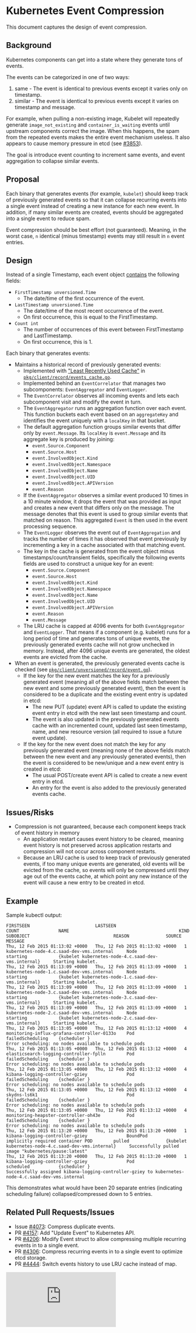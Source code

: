 # Kubernetes Event Compression

This document captures the design of event compression.

## Background

Kubernetes components can get into a state where they generate tons of events.

The events can be categorized in one of two ways:

1. same - The event is identical to previous events except it varies only on
timestamp.
2. similar - The event is identical to previous events except it varies on
timestamp and message.

For example, when pulling a non-existing image, Kubelet will repeatedly generate
`image_not_existing` and `container_is_waiting` events until upstream components
correct the image. When this happens, the spam from the repeated events makes
the entire event mechanism useless. It also appears to cause memory pressure in
etcd (see [#3853](http://issue.k8s.io/3853)).

The goal is introduce event counting to increment same events, and event
aggregation to collapse similar events.

## Proposal

Each binary that generates events (for example, `kubelet`) should keep track of
previously generated events so that it can collapse recurring events into a
single event instead of creating a new instance for each new event. In addition,
if many similar events are created, events should be aggregated into a single
event to reduce spam.

Event compression should be best effort (not guaranteed). Meaning, in the worst
case, `n` identical (minus timestamp) events may still result in `n` event
entries.

## Design

Instead of a single Timestamp, each event object
[contains](http://releases.k8s.io/HEAD/pkg/api/types.go#L1111) the following
fields:
 * `FirstTimestamp unversioned.Time`
   * The date/time of the first occurrence of the event.
 * `LastTimestamp unversioned.Time`
   * The date/time of the most recent occurrence of the event.
   * On first occurrence, this is equal to the FirstTimestamp.
 * `Count int`
   * The number of occurrences of this event between FirstTimestamp and
LastTimestamp.
   * On first occurrence, this is 1.

Each binary that generates events:
 * Maintains a historical record of previously generated events:
   * Implemented with
["Least Recently Used Cache"](https://github.com/golang/groupcache/blob/master/lru/lru.go)
in [`pkg/client/record/events_cache.go`](https://github.com/kubernetes/kubernetes/blob/master/staging/src/k8s.io/client-go/tools/record/events_cache.go).
   * Implemented behind an `EventCorrelator` that manages two subcomponents:
`EventAggregator` and `EventLogger`.
   * The `EventCorrelator` observes all incoming events and lets each
subcomponent visit and modify the event in turn.
   * The `EventAggregator` runs an aggregation function over each event. This
function buckets each event based on an `aggregateKey` and identifies the event
uniquely with a `localKey` in that bucket.
   * The default aggregation function groups similar events that differ only by
`event.Message`. Its `localKey` is `event.Message` and its aggregate key is
produced by joining:
     * `event.Source.Component`
     * `event.Source.Host`
     * `event.InvolvedObject.Kind`
     * `event.InvolvedObject.Namespace`
     * `event.InvolvedObject.Name`
     * `event.InvolvedObject.UID`
     * `event.InvolvedObject.APIVersion`
     * `event.Reason`
   * If the `EventAggregator` observes a similar event produced 10 times in a 10
minute window, it drops the event that was provided as input and creates a new
event that differs only on the message. The message denotes that this event is
used to group similar events that matched on reason. This aggregated `Event` is
then used in the event processing sequence.
   * The `EventLogger` observes the event out of `EventAggregation` and tracks
the number of times it has observed that event previously by incrementing a key
in a cache associated with that matching event.
   * The key in the cache is generated from the event object minus
timestamps/count/transient fields, specifically the following events fields are
used to construct a unique key for an event:
     * `event.Source.Component`
     * `event.Source.Host`
     * `event.InvolvedObject.Kind`
     * `event.InvolvedObject.Namespace`
     * `event.InvolvedObject.Name`
     * `event.InvolvedObject.UID`
     * `event.InvolvedObject.APIVersion`
     * `event.Reason`
     * `event.Message`
   * The LRU cache is capped at 4096 events for both `EventAggregator` and
`EventLogger`. That means if a component (e.g. kubelet) runs for a long period
of time and generates tons of unique events, the previously generated events
cache will not grow unchecked in memory. Instead, after 4096 unique events are
generated, the oldest events are evicted from the cache.
 * When an event is generated, the previously generated events cache is checked
(see [`pkg/client/unversioned/record/event.go`](https://github.com/kubernetes/kubernetes/blob/master/staging/src/k8s.io/client-go/tools/record/event.go)).
   * If the key for the new event matches the key for a previously generated
event (meaning all of the above fields match between the new event and some
previously generated event), then the event is considered to be a duplicate and
the existing event entry is updated in etcd:
     * The new PUT (update) event API is called to update the existing event
entry in etcd with the new last seen timestamp and count.
     * The event is also updated in the previously generated events cache with
an incremented count, updated last seen timestamp, name, and new resource
version (all required to issue a future event update).
   * If the key for the new event does not match the key for any previously
generated event (meaning none of the above fields match between the new event
and any previously generated events), then the event is considered to be
new/unique and a new event entry is created in etcd:
     * The usual POST/create event API is called to create a new event entry in
etcd.
     * An entry for the event is also added to the previously generated events
cache.

## Issues/Risks

 * Compression is not guaranteed, because each component keeps track of event
 history in memory
   * An application restart causes event history to be cleared, meaning event
history is not preserved across application restarts and compression will not
occur across component restarts.
   * Because an LRU cache is used to keep track of previously generated events,
if too many unique events are generated, old events will be evicted from the
cache, so events will only be compressed until they age out of the events cache,
at which point any new instance of the event will cause a new entry to be
created in etcd.

## Example

Sample kubectl output:

```console
FIRSTSEEN                         LASTSEEN                          COUNT               NAME                                          KIND                SUBOBJECT                                REASON              SOURCE                                                  MESSAGE
Thu, 12 Feb 2015 01:13:02 +0000   Thu, 12 Feb 2015 01:13:02 +0000   1                   kubernetes-node-4.c.saad-dev-vms.internal     Node                                                         starting            {kubelet kubernetes-node-4.c.saad-dev-vms.internal}     Starting kubelet.
Thu, 12 Feb 2015 01:13:09 +0000   Thu, 12 Feb 2015 01:13:09 +0000   1                   kubernetes-node-1.c.saad-dev-vms.internal     Node                                                         starting            {kubelet kubernetes-node-1.c.saad-dev-vms.internal}     Starting kubelet.
Thu, 12 Feb 2015 01:13:09 +0000   Thu, 12 Feb 2015 01:13:09 +0000   1                   kubernetes-node-3.c.saad-dev-vms.internal     Node                                                         starting            {kubelet kubernetes-node-3.c.saad-dev-vms.internal}     Starting kubelet.
Thu, 12 Feb 2015 01:13:09 +0000   Thu, 12 Feb 2015 01:13:09 +0000   1                   kubernetes-node-2.c.saad-dev-vms.internal     Node                                                         starting            {kubelet kubernetes-node-2.c.saad-dev-vms.internal}     Starting kubelet.
Thu, 12 Feb 2015 01:13:05 +0000   Thu, 12 Feb 2015 01:13:12 +0000   4                   monitoring-influx-grafana-controller-0133o    Pod                                                          failedScheduling    {scheduler }                                            Error scheduling: no nodes available to schedule pods
Thu, 12 Feb 2015 01:13:05 +0000   Thu, 12 Feb 2015 01:13:12 +0000   4                   elasticsearch-logging-controller-fplln        Pod                                                          failedScheduling    {scheduler }                                            Error scheduling: no nodes available to schedule pods
Thu, 12 Feb 2015 01:13:05 +0000   Thu, 12 Feb 2015 01:13:12 +0000   4                   kibana-logging-controller-gziey               Pod                                                          failedScheduling    {scheduler }                                            Error scheduling: no nodes available to schedule pods
Thu, 12 Feb 2015 01:13:05 +0000   Thu, 12 Feb 2015 01:13:12 +0000   4                   skydns-ls6k1                                  Pod                                                          failedScheduling    {scheduler }                                            Error scheduling: no nodes available to schedule pods
Thu, 12 Feb 2015 01:13:05 +0000   Thu, 12 Feb 2015 01:13:12 +0000   4                   monitoring-heapster-controller-oh43e          Pod                                                          failedScheduling    {scheduler }                                            Error scheduling: no nodes available to schedule pods
Thu, 12 Feb 2015 01:13:20 +0000   Thu, 12 Feb 2015 01:13:20 +0000   1                   kibana-logging-controller-gziey               BoundPod            implicitly required container POD        pulled              {kubelet kubernetes-node-4.c.saad-dev-vms.internal}     Successfully pulled image "kubernetes/pause:latest"
Thu, 12 Feb 2015 01:13:20 +0000   Thu, 12 Feb 2015 01:13:20 +0000   1                   kibana-logging-controller-gziey               Pod                                                          scheduled           {scheduler }                                            Successfully assigned kibana-logging-controller-gziey to kubernetes-node-4.c.saad-dev-vms.internal
```

This demonstrates what would have been 20 separate entries (indicating
scheduling failure) collapsed/compressed down to 5 entries.

## Related Pull Requests/Issues

 * Issue [#4073](http://issue.k8s.io/4073): Compress duplicate events.
 * PR [#4157](http://issue.k8s.io/4157): Add "Update Event" to Kubernetes API.
 * PR [#4206](http://issue.k8s.io/4206): Modify Event struct to allow
compressing multiple recurring events in to a single event.
 * PR [#4306](http://issue.k8s.io/4306): Compress recurring events in to a
single event to optimize etcd storage.
 * PR [#4444](http://pr.k8s.io/4444): Switch events history to use LRU cache
instead of map.


<!-- BEGIN MUNGE: GENERATED_ANALYTICS -->
[![Analytics](https://kubernetes-site.appspot.com/UA-36037335-10/GitHub/docs/design/event_compression.md?pixel)]()
<!-- END MUNGE: GENERATED_ANALYTICS -->
